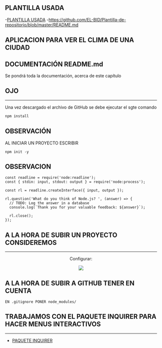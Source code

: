 
## PLANTILLA USADA
-[PLANTILLA USADA](#https://github.com/EL-BID/Plantilla-de-repositorio/blob/master/README.md)
-https://github.com/EL-BID/Plantilla-de-repositorio/blob/master/README.md
## APLICACION PARA VER EL CLIMA DE UNA CIUDAD
## DOCUMENTACIÓN README.md
Se pondrá toda la documentación, acerca de este capítulo
## OJO
---
Una vez descargado el archivo de GitHub se debe ejecutar el sgte comando
```js
npm install 
```

## OBSERVACIÓN
AL INICIAR UN PROYECTO ESCRIBIR 
```
npm init -y
```
## OBSERVACION
```
const readline = require('node:readline');
const { stdin: input, stdout: output } = require('node:process');

const rl = readline.createInterface({ input, output });

rl.question('What do you think of Node.js? ', (answer) => {
  // TODO: Log the answer in a database
  console.log(`Thank you for your valuable feedback: ${answer}`);

  rl.close();
});
```
## A LA HORA DE SUBIR UN PROYECTO CONSIDEREMOS
---
<p align="center">Configurar:</p>
<p align="center"><img src="imagenes/imagen1"/></p>

## A LA HORA DE SUBIR A GITHUB TENER EN CUENTA

```
EN .gitignore PONER node_modules/
```
## TRABAJAMOS CON EL PAQUETE INQUIRER PARA HACER MENUS INTERACTIVOS
---
- [PAQUETE INQUIRER](#https://www.npmjs.com/package/inquirer)
```

```




